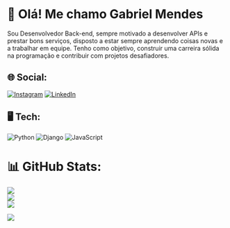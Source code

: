# 🧸 Olá! Me chamo Gabriel Mendes<br>

Sou Desenvolvedor Back-end, sempre motivado a desenvolver APIs e prestar bons serviços, disposto a estar sempre aprendendo coisas novas e a trabalhar em equipe. Tenho como objetivo, construir uma carreira sólida na programação e contribuir com projetos desafiadores.

## 🌐 Social:
[![Instagram](https://img.shields.io/badge/Instagram-%23E4405F.svg?logo=Instagram&logoColor=white)](https://www.instagram.com/__gabrielmendesx/) [![LinkedIn](https://img.shields.io/badge/LinkedIn-%230077B5.svg?logo=linkedin&logoColor=white)](https://www.linkedin.com/in/gabrielmendes06/) 

## 🖥 Tech:
![Python](https://img.shields.io/badge/python-3670A0?style=for-the-badge&logo=python&logoColor=ffdd54) ![Django](https://img.shields.io/badge/Django-092E20?style=for-the-badge&logo=django&logoColor=green) ![JavaScript](https://img.shields.io/badge/javascript-%23323330.svg?style=for-the-badge&logo=javascript&logoColor=%23F7DF1E) 
# 📊 GitHub Stats:
![](https://github-readme-stats.vercel.app/api?username=mendesx5&theme=midnight-purple&hide_border=false&include_all_commits=true&count_private=false)<br/>
![](https://github-readme-streak-stats.herokuapp.com/?user=mendesx5&theme=midnight-purple&hide_border=false)<br/>
![](https://github-readme-stats.vercel.app/api/top-langs/?username=mendesx5&theme=midnight-purple&hide_border=false&include_all_commits=true&count_private=false&layout=compact)

[![](https://visitcount.itsvg.in/api?id=mendesx5&icon=8&color=11)](https://visitcount.itsvg.in)
